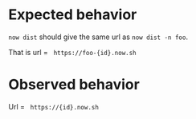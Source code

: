 # Expected behavior

`now dist` should give the same url as `now dist -n foo`.

That is url = ` https://foo-{id}.now.sh`

# Observed behavior

Url = ` https://{id}.now.sh`
